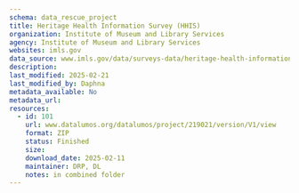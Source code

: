 ```yaml
---
schema: data_rescue_project 
title: Heritage Health Information Survey (HHIS)
organization: Institute of Museum and Library Services
agency: Institute of Museum and Library Services
websites: imls.gov
data_source: www.imls.gov/data/surveys-data/heritage-health-information-survey-hhis
description: 
last_modified: 2025-02-21
last_modified_by: Daphna
metadata_available: No
metadata_url: 
resources:
  - id: 101
    url: www.datalumos.org/datalumos/project/219021/version/V1/view
    format: ZIP
    status: Finished
    size: 
    download_date: 2025-02-11
    maintainer: DRP, DL
    notes: in combined folder
---
```

